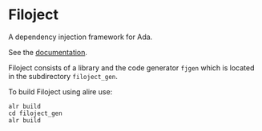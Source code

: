 # Filoject

A dependency injection framework for Ada.

See the [documentation](doc/filoject.md).

Filoject consists of a library and the code generator `fjgen` which is
located in the subdirectory `filoject_gen`.

To build Filoject using alire use:

```
alr build
cd filoject_gen
alr build
```
